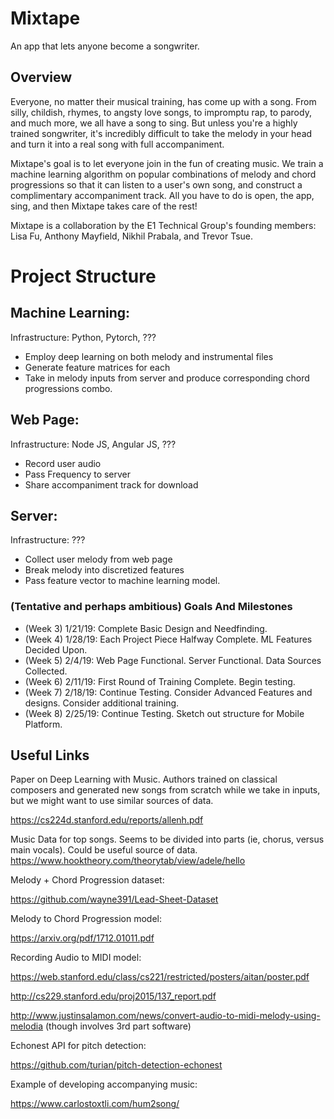 # Mixtape
An app that lets anyone become a songwriter.

## Overview

Everyone, no matter their musical training, has come up with a song. From silly, childish, rhymes, to angsty love songs, to impromptu rap, to parody, and much more,
we all have a song to sing. But unless you're a highly trained songwriter,
it's incredibly difficult to take the melody in your head and turn it into a real song
with full accompaniment. 

Mixtape's goal is to let everyone join in the fun of creating music. We train a machine learning algorithm on popular combinations of melody and chord progressions
so that it can listen to a user's own song, and construct a complimentary accompaniment track.  All you have to do is open, the app, sing, and then Mixtape takes care of the rest! 

Mixtape is a collaboration by the E1 Technical Group's founding members: Lisa Fu, Anthony Mayfield, Nikhil Prabala, and Trevor Tsue.

# Project Structure


## Machine Learning: 

Infrastructure: Python, Pytorch, ???

* Employ deep learning on both melody and instrumental files
* Generate feature matrices for each
* Take in melody inputs from server and produce corresponding chord progressions combo.

## Web Page: 

Infrastructure: Node JS, Angular JS, ???

* Record user audio
* Pass Frequency to server
* Share accompaniment track for download

## Server:

Infrastructure: ???

* Collect user melody from web page
* Break melody into discretized features
* Pass feature vector to machine learning model. 



### (Tentative and perhaps ambitious) Goals And Milestones

* (Week 3) 1/21/19: Complete Basic Design and Needfinding. 
* (Week 4) 1/28/19: Each Project Piece Halfway Complete. ML Features Decided Upon.
* (Week 5) 2/4/19: Web Page Functional. Server Functional. Data Sources Collected.
* (Week 6) 2/11/19: First Round of Training Complete. Begin testing.
* (Week 7) 2/18/19: Continue Testing. Consider Advanced Features and designs. Consider additional training.
* (Week 8) 2/25/19: Continue Testing. Sketch out structure for Mobile Platform.


## Useful Links


Paper on Deep Learning with Music. Authors trained on classical composers and generated new songs from scratch 
while we take in inputs, but we might want to use similar sources of data.

https://cs224d.stanford.edu/reports/allenh.pdf


Music Data for top songs. Seems to be divided into parts (ie, chorus, versus main vocals). Could be useful source of data.
https://www.hooktheory.com/theorytab/view/adele/hello

Melody + Chord Progression dataset: 

https://github.com/wayne391/Lead-Sheet-Dataset

Melody to Chord Progression model: 

https://arxiv.org/pdf/1712.01011.pdf

Recording Audio to MIDI model: 

https://web.stanford.edu/class/cs221/restricted/posters/aitan/poster.pdf

http://cs229.stanford.edu/proj2015/137_report.pdf

http://www.justinsalamon.com/news/convert-audio-to-midi-melody-using-melodia (though involves 3rd part software)

Echonest API for pitch detection:

https://github.com/turian/pitch-detection-echonest

Example of developing accompanying music:

https://www.carlostoxtli.com/hum2song/

